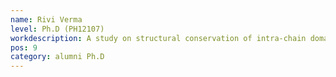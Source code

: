 ```yaml
---
name: Rivi Verma
level: Ph.D (PH12107)
workdescription: A study on structural conservation of intra-chain domain-domain interfaces - learning for modeling interfaces
pos: 9
category: alumni Ph.D
---
```


